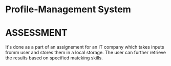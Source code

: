 # Profile-Management System
# ASSESSMENT 

It's done as a part of an assignement for an IT company which takes inputs fromm user and stores them in a local storage.
The user can further retrieve the results based on specified matcking skills.
